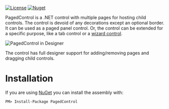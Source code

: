 [![License](http://img.shields.io/github/license/oozcitak/pagedcontrol.svg?style=flat-square)](https://opensource.org/licenses/MIT)
[![Nuget](https://img.shields.io/nuget/v/PagedControl.svg?style=flat-square)](https://www.nuget.org/packages/PagedControl)

PagedControl is a .NET control with multiple pages for hosting child controls. The control is devoid of any decorations except an optional border. It can be used as a paged panel control. Or, the control can be extended for a specific purpose, like a tab control or a [wizard control](https://github.com/oozcitak/WizardControl).

![PagedControl in Designer](https://raw.githubusercontent.com/wiki/oozcitak/PagedControl/PagedControl.designer.png)

The control has full designer support for adding/removing pages and dragging child controls.

# Installation #

If you are using [NuGet](https://nuget.org/) you can install the assembly with:

`PM> Install-Package PagedControl`
